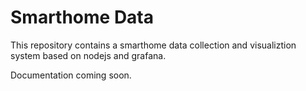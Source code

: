 # Smarthome Data

This repository contains a smarthome data collection and visualiztion system based on nodejs and grafana.

Documentation coming soon.
